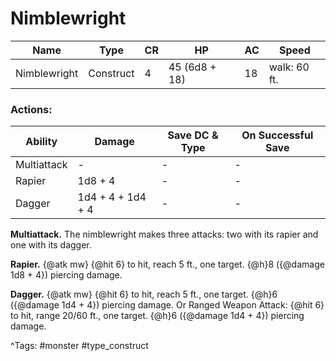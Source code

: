 # Nimblewright

| Name | Type | CR | HP | AC | Speed |
|------|------|----|----|----|-------|
| Nimblewright | Construct | 4 | 45 (6d8 + 18) | 18 | walk: 60 ft. |

### Actions:

| Ability | Damage | Save DC & Type | On Successful Save |
|---------|--------|----------------|--------------------|
| Multiattack | - | - | - |
| Rapier | 1d8 + 4 | - | - |
| Dagger | 1d4 + 4 + 1d4 + 4 | - | - |


**Multiattack.** The nimblewright makes three attacks: two with its rapier and one with its dagger.

**Rapier.** {@atk mw} {@hit 6} to hit, reach 5 ft., one target. {@h}8 ({@damage 1d8 + 4}) piercing damage.

**Dagger.** {@atk mw} {@hit 6} to hit, reach 5 ft., one target. {@h}6 ({@damage 1d4 + 4}) piercing damage. Or Ranged Weapon Attack: {@hit 6} to hit, range 20/60 ft., one target. {@h}6 ({@damage 1d4 + 4}) piercing damage.

^Tags: #monster #type_construct